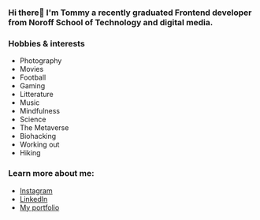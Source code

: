 ### Hi there👋 I'm Tommy a recently graduated Frontend developer from Noroff School of Technology and digital media.

<h3>Hobbies & interests</h3>
<ul>
  <li>Photography</li>
  <li>Movies</li>
  <li>Football</li>
  <li>Gaming</li>
  <li>Litterature</li>
  <li>Music</li>
  <li>Mindfulness</li>
  <li>Science</li>
  <li>The Metaverse</li>
  <li>Biohacking</li>
  <li>Working out</li>
  <li>Hiking</li>
</ul>  

<h3>Learn more about me:</h3>
<ul>
  <li><a href="https://www.instagram.com/7oiden/">Instagram</a></li>
  <li><a href="https://www.linkedin.com/in/tommy-j-16b56678/">LinkedIn</a></li>
  <li><a href="https://tommy-johnsen-portfolio.netlify.app/">My portfolio</a></li>
</ul>


<!--
**7oiden/7oiden** is a ✨ _special_ ✨ repository because its `README.md` (this file) appears on your GitHub profile.

Here are some ideas to get you started:

- 🔭 I’m currently a student at Noroff
- 🌱 I’m currently learning ...
- 👯 I’m looking to collaborate on ...
- 🤔 I’m looking for help with ...
- 💬 Ask me about ...
- 📫 How to reach me: ...
- ⚡ Fun fact: ...
-->
